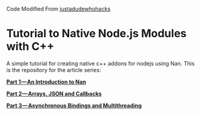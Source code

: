 Code Modified From [justadudewhohacks](https://github.com/justadudewhohacks/node-addon-tutorial)

# Tutorial to Native Node.js Modules with C++
A simple tutorial for creating native c++ addons for nodejs using Nan. This is the repository for the article series:

<a href="https://medium.com/netscape/tutorial-building-native-c-modules-for-node-js-using-nan-part-1-755b07389c7c"><b>Part 1 — An Introduction to Nan</b></a>

<a href="https://medium.com/@muehler.v/tutorial-to-node-js-native-c-modules-part-2-arrays-json-and-callbacks-9b81f09874cd"><b>Part 2 — Arrays, JSON and Callbacks</b></a>

<a href="https://medium.com/@muehler.v/tutorial-to-native-node-js-df4118efb678"><b>Part 3 — Asynchronous Bindings and Multithreading</b></a>




